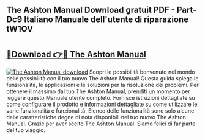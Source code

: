 ## The Ashton Manual Download gratuit PDF - Part-Dc9 Italiano Manuale dell'utente di riparazione tW1OV

# <h2><a href="http://dfae0nm.blite.top/?on=The+Ashton+Manual">🔗Download 👉🔴 The Ashton Manual</a></h2>

[![The Ashton Manual download](https://i.imgur.com/lujVjoI.png)](http://dfae0nm.blite.top/?on=The+Ashton+Manual)
Scopri le possibilità benvenuto nel mondo delle possibilità con il tuo nuovo The Ashton Manual! Questa guida spiega le funzionalità, le applicazioni e le soluzioni per la risoluzione dei problemi. Per ottenere il massimo dal tuo The Ashton Manual, prenditi un momento per leggere questo Manuale utente completo. Fornisce istruzioni dettagliate su come configurare il prodotto e informazioni dettagliate su come utilizzare le varie funzionalità e funzionalità. Elenco delle funzionalità sono solo alcune delle caratteristiche degne di nota disponibili nel tuo nuovo The Ashton Manual. Grazie per aver scelto The Ashton Manual. Siamo felici di far parte del tuo viaggio.
